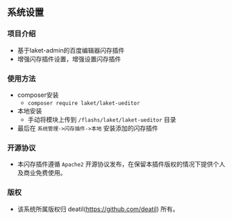 ## 系统设置


### 项目介绍

*  基于laket-admin的百度编辑器闪存插件
*  增强闪存插件设置，增强设置闪存插件


### 使用方法 

*  composer安装
    * `composer require laket/laket-ueditor`
*  本地安装
    *  手动将模块上传到 `/flashs/laket/laket-ueditor` 目录
*  最后在 `系统管理->闪存插件->本地` 安装添加的闪存插件


### 开源协议

*  本闪存插件遵循 `Apache2` 开源协议发布，在保留本插件版权的情况下提供个人及商业免费使用。 


### 版权

*  该系统所属版权归 deatil(https://github.com/deatil) 所有。
